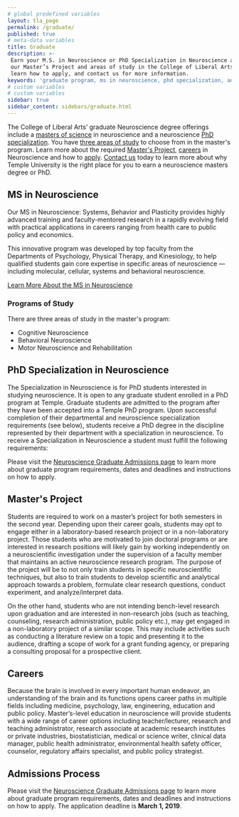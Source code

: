 ```yaml
---
# global predefined variables
layout: tla_page
permalink: /graduate/
published: true
# meta-data variables
title: Graduate
description: >-
 Earn your M.S. in Neuroscience or PhD Specialization in Neuroscience at Temple University. Learn more about
 our Master’s Project and areas of study in the College of Liberal Arts. Read up on careers in Neuroscience, 
 learn how to apply, and contact us for more information.
keywords: 'graduate program, ms in neuroscience, phd specialization, admissions, careers, masters project'
# custom variables
# custom variables
sidebar: true
sidebar_content: sidebars/graduate.html
---
```

The College of Liberal Arts’ graduate Neuroscience degree offerings include a [masters of science](#ms-in-neuroscience) in neuroscience and a neuroscience [PhD specialization](#phd-specialization-in-neuroscience). You have [three areas of study](#programs-of-study) to choose from in the master's program. Learn more about the required [Master's Project](#masters-project), [careers](#careers) in Neuroscience and how to [apply](#admissions-porcess). [Contact us](#contact) today to learn more about why Temple University is the right place for you to earn a neuroscience masters degree or PhD.

## MS in Neuroscience
Our MS in Neuroscience: Systems, Behavior and Plasticity provides highly advanced training and faculty-mentored research in a rapidly evolving field with practical applications in careers ranging from health care to public policy and economics.

This innovative program was developed by top faculty from the Departments of Psychology, Physical Therapy, and Kinesiology, to help qualified students gain core expertise in specific areas of neuroscience — including molecular, cellular, systems and behavioral neuroscience.

[Learn More About the MS in Neuroscience](http://bulletin.temple.edu/graduate/scd/cla/neuroscience-systems-behavior-plasticity-ms/)

### Programs of Study
There are three areas of study in the master's program:

- Cognitive Neuroscience
- Behavioral Neuroscience
- Motor Neuroscience and Rehabilitation

## PhD Specialization in Neuroscience
The Specialization in Neuroscience is for PhD students interested in studying neuroscience. It is open to any graduate student enrolled in a PhD program at Temple. Graduate students are admitted to the program after they have been accepted into a Temple PhD program. Upon successful completion of their departmental and neuroscience specialization requirements (see below), students receive a PhD degree in the discipline represented by their department with a specialization in neuroscience. To receive a Specialization in Neuroscience a student must fulfill the following requirements:

Please visit the [Neuroscience Graduate Admissions page](https://liberalarts.temple.edu/admissions/graduate/neuroscience) to learn more about graduate program requirements, dates and deadlines and instructions on how to apply.

## Master's Project
Students are required to work on a master’s project for both semesters in the second year. Depending upon their career goals, students may opt to engage either in a laboratory-based research project or in a non-laboratory project. Those students who are motivated to join doctoral programs or are interested in research positions will likely gain by working independently on a neuroscientific investigation under the supervision of a faculty member that maintains an active neuroscience research program. The purpose of the project will be to not only train students in specific neuroscientific techniques, but also to train students to develop scientific and analytical approach towards a problem, formulate clear research questions, conduct experiment, and analyze/interpret data.  

On the other hand, students who are not intending bench-level research upon graduation and are interested in non-research jobs (such as teaching, counseling, research administration, public policy etc.), may get engaged in a non-laboratory project of a similar scope. This may include activities such as conducting a literature review on a topic and presenting it to the audience, drafting a scope of work for a grant funding agency, or preparing a consulting proposal for a prospective client.

## Careers
Because the brain is involved in every important human endeavor, an understanding of the brain and its functions opens career paths in multiple fields including medicine, psychology, law, engineering, education and public policy. Master’s-level education in neuroscience will provide students with a wide range of career options including teacher/lecturer, research and teaching administrator, research associate at academic research institutes or private industries, biostatistician, medical or science writer, clinical data manager, public health administrator, environmental health safety officer, counselor, regulatory affairs specialist, and public policy strategist.
 
## Admissions Process
Please visit the [Neuroscience Graduate Admissions page](https://liberalarts.temple.edu/admissions/graduate/neuroscience) to learn more about graduate program requirements, dates and deadlines and instructions on how to apply. The application deadline is **March 1, 2019**.
